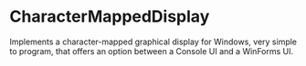 # CharacterMappedDisplay
Implements a character-mapped graphical display for Windows, very simple to program, that offers an option between a Console UI and a WinForms UI.

